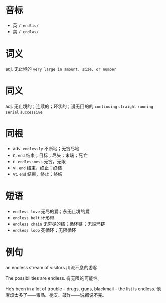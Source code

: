 # 音标

- 英 `/'endlɪs/`
- 美 `/'ɛndləs/`

# 词义

adj. 无止境的
`very large in amount, size, or number`

# 同义

adj. 无止境的；连续的；环状的；漫无目的的
`continuing` `straight` `running` `serial` `successive`

# 同根

- adv. `endlessly` 不断地；无穷尽地
- n. `end` 结束；目标；尽头；末端；死亡
- n. `endlessness` 无穷，无限
- vi. `end` 结束，终止；终结
- vt. `end` 结束，终止；终结

# 短语

- `endless love` 无尽的爱；永无止境的爱
- `endless belt` 环形带
- `endless chain` 无穷尽的结；循环链；无端环链
- `endless loop` 死循环；无限循环

# 例句

an endless stream of visitors
川流不息的游客

The possibilities are endless.
有无限的可能性。

He’s been in a lot of trouble – drugs, guns, blackmail – the list is endless.
他麻烦太多了——毒品、枪支、敲诈——说都说不完。


